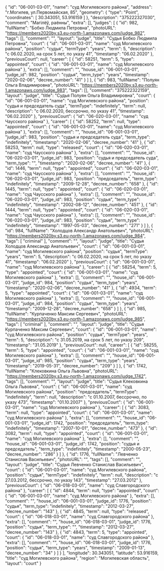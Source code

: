 {
    "id": "06-001-03-01",
    "name": "суд Могилевского района",
    "address": "г.Могилев, ул.Первомайская, 85",
    "geometry": {
        "type": "Point",
        "coordinates": [
            30.343051,
            53.916159
        ]
    },
    "description": "375222327030",
    "comment": "Магілёў, раённы",
    "extra": [],
    "judges": [
        {
            "id": 982,
            "fullName": "Бобко Людмила Петровна",
            "photoURL": "https://members2020by.s3.eu-north-1.amazonaws.com/judge_982",
            "tags": [],
            "comment": "",
            "layout": "judge",
            "title": "Судья Бобко Людмила Петровна",
            "court": {
                "id": "06-001-03-01",
                "name": "суд Могилевского района",
                "position": "судья",
                "termType": "years",
                "term": 5,
                "description": "c 06.02.2020, на срок 5 лет, по указу 41",
                "timestamp": "06.02.2020"
            },
            "previousCourt": null,
            "career": [
                {
                    "id": 58251,
                    "term": 5,
                    "type": "appointed",
                    "court": {
                        "id": "06-001-03-01",
                        "name": "суд Могилевского района"
                    },
                    "extra": [],
                    "comment": "",
                    "house_id": "06-001-03-01",
                    "judge_id": 982,
                    "position": "судья",
                    "term_type": "years",
                    "timestamp": "2020-02-06",
                    "decree_number": "41"
                }
            ]
        },
        {
            "id": 983,
            "fullName": "Полуян Ольга Владимировна",
            "photoURL": "https://members2020by.s3.eu-north-1.amazonaws.com/judge_983",
            "tags": [],
            "comment": "375222322159",
            "layout": "judge",
            "title": "Судья Полуян Ольга Владимировна",
            "court": {
                "id": "06-001-03-01",
                "name": "суд Могилевского района",
                "position": "судья и председатель суда",
                "termType": "indefinitely",
                "term": null,
                "description": "c 06.02.2020, бессрочно, по указу 41",
                "timestamp": "06.02.2020"
            },
            "previousCourt": {
                "id": "06-020-03-01",
                "name": "суд Чаусского района"
            },
            "career": [
                {
                    "id": 58252,
                    "term": null,
                    "type": "appointed",
                    "court": {
                        "id": "06-001-03-01",
                        "name": "суд Могилевского района"
                    },
                    "extra": [],
                    "comment": "",
                    "house_id": "06-001-03-01",
                    "judge_id": 983,
                    "position": "судья и председатель суда",
                    "term_type": "indefinitely",
                    "timestamp": "2020-02-06",
                    "decree_number": "41"
                },
                {
                    "id": 58253,
                    "term": null,
                    "type": "released",
                    "court": {
                        "id": "06-020-03-01",
                        "name": "суд Чаусского района"
                    },
                    "extra": [],
                    "comment": "",
                    "house_id": "06-020-03-01",
                    "judge_id": 983,
                    "position": "судья и председатель суда",
                    "term_type": "",
                    "timestamp": "2020-02-06",
                    "decree_number": "41"
                },
                {
                    "id": 1446,
                    "term": null,
                    "type": "appointed",
                    "court": {
                        "id": "06-020-03-01",
                        "name": "суд Чаусского района"
                    },
                    "extra": [],
                    "comment": "",
                    "house_id": "06-020-03-01",
                    "judge_id": 983,
                    "position": "председатель",
                    "term_type": "indefinitely",
                    "timestamp": "2009-12-28",
                    "decree_number": "658"
                },
                {
                    "id": 1445,
                    "term": null,
                    "type": "appointed",
                    "court": {
                        "id": "06-020-03-01",
                        "name": "суд Чаусского района"
                    },
                    "extra": [],
                    "comment": "",
                    "house_id": "06-020-03-01",
                    "judge_id": 983,
                    "position": "судья",
                    "term_type": "indefinitely",
                    "timestamp": "2002-08-12",
                    "decree_number": "451"
                },
                {
                    "id": 1444,
                    "term": null,
                    "type": "appointed",
                    "court": {
                        "id": "06-020-03-01",
                        "name": "суд Чаусского района"
                    },
                    "extra": [],
                    "comment": "",
                    "house_id": "06-020-03-01",
                    "judge_id": 983,
                    "position": "судья",
                    "term_type": "indefinitely",
                    "timestamp": "1997-05-03",
                    "decree_number": "271"
                }
            ]
        },
        {
            "id": 984,
            "fullName": "Холодцов Александр Анатольевич",
            "photoURL": "https://members2020by.s3.eu-north-1.amazonaws.com/judge_984",
            "tags": [
                "criminal"
            ],
            "comment": "",
            "layout": "judge",
            "title": "Судья Холодцов Александр Анатольевич",
            "court": {
                "id": "06-001-03-01",
                "name": "суд Могилевского района",
                "position": "судья",
                "termType": "years",
                "term": 5,
                "description": "c 06.02.2020, на срок 5 лет, по указу 41",
                "timestamp": "06.02.2020"
            },
            "previousCourt": {
                "id": "06-001-03-01",
                "name": "суд Могилевского района"
            },
            "career": [
                {
                    "id": 58254,
                    "term": 5,
                    "type": "appointed",
                    "court": {
                        "id": "06-001-03-01",
                        "name": "суд Могилевского района"
                    },
                    "extra": [],
                    "comment": "",
                    "house_id": "06-001-03-01",
                    "judge_id": 984,
                    "position": "судья",
                    "term_type": "years",
                    "timestamp": "2020-02-06",
                    "decree_number": "41"
                },
                {
                    "id": 4934,
                    "term": 5,
                    "type": "appointed",
                    "court": {
                        "id": "06-001-03-01",
                        "name": "суд Могилевского района"
                    },
                    "extra": [],
                    "comment": "",
                    "house_id": "06-001-03-01",
                    "judge_id": 984,
                    "position": "судья",
                    "term_type": "years",
                    "timestamp": "2009-12-28",
                    "decree_number": "658"
                }
            ]
        },
        {
            "id": 985,
            "fullName": "Курпаченко Максим Сергеевич",
            "photoURL": "https://members2020by.s3.eu-north-1.amazonaws.com/judge_985",
            "tags": [
                "criminal"
            ],
            "comment": "",
            "layout": "judge",
            "title": "Судья Курпаченко Максим Сергеевич",
            "court": {
                "id": "06-001-03-01",
                "name": "суд Могилевского района",
                "position": "судья",
                "termType": "years",
                "term": 5,
                "description": "c 31.05.2019, на срок 5 лет, по указу 209",
                "timestamp": "31.05.2019"
            },
            "previousCourt": null,
            "career": [
                {
                    "id": 58255,
                    "term": 5,
                    "type": "appointed",
                    "court": {
                        "id": "06-001-03-01",
                        "name": "суд Могилевского района"
                    },
                    "extra": [],
                    "comment": "",
                    "house_id": "06-001-03-01",
                    "judge_id": 985,
                    "position": "судья",
                    "term_type": "years",
                    "timestamp": "2019-05-31",
                    "decree_number": "209"
                }
            ]
        },
        {
            "id": 1742,
            "fullName": "Клековкина Ольга Львовна",
            "photoURL": "https://members2020by.s3.eu-north-1.amazonaws.com/judge_1742",
            "tags": [],
            "comment": "",
            "layout": "judge",
            "title": "Судья Клековкина Ольга Львовна",
            "court": {
                "id": "06-001-03-01",
                "name": "суд Могилевского района",
                "position": "председатель",
                "termType": "indefinitely",
                "term": null,
                "description": "c 01.10.2007, бессрочно, по указу 473",
                "timestamp": "01.10.2007"
            },
            "previousCourt": {
                "id": "06-001-03-01",
                "name": "суд Могилевского района"
            },
            "career": [
                {
                    "id": 3083,
                    "term": null,
                    "type": "appointed",
                    "court": {
                        "id": "06-001-03-01",
                        "name": "суд Могилевского района"
                    },
                    "extra": [],
                    "comment": "",
                    "house_id": "06-001-03-01",
                    "judge_id": 1742,
                    "position": "председатель",
                    "term_type": "indefinitely",
                    "timestamp": "2007-10-01",
                    "decree_number": "473"
                },
                {
                    "id": 3082,
                    "term": null,
                    "type": "appointed",
                    "court": {
                        "id": "06-001-03-01",
                        "name": "суд Могилевского района"
                    },
                    "extra": [],
                    "comment": "",
                    "house_id": "06-001-03-01",
                    "judge_id": 1742,
                    "position": "судья и председатель",
                    "term_type": "indefinitely",
                    "timestamp": "2000-05-23",
                    "decree_number": "286"
                }
            ]
        },
        {
            "id": 1776,
            "fullName": "Левченко Станислав Васильевич",
            "photoURL": "",
            "tags": [],
            "comment": "",
            "layout": "judge",
            "title": "Судья Левченко Станислав Васильевич",
            "court": {
                "id": "06-001-03-01",
                "name": "суд Могилевского района",
                "position": "судья",
                "termType": "indefinitely",
                "term": null,
                "description": "c 27.03.2012, бессрочно, по указу 143",
                "timestamp": "27.03.2012"
            },
            "previousCourt": {
                "id": "06-018-03-01",
                "name": "суд Славгородского района"
            },
            "career": [
                {
                    "id": 4844,
                    "term": null,
                    "type": "appointed",
                    "court": {
                        "id": "06-001-03-01",
                        "name": "суд Могилевского района"
                    },
                    "extra": [],
                    "comment": "",
                    "house_id": "06-001-03-01",
                    "judge_id": 1776,
                    "position": "судья",
                    "term_type": "indefinitely",
                    "timestamp": "2012-03-27",
                    "decree_number": "143"
                },
                {
                    "id": 4845,
                    "term": null,
                    "type": "released",
                    "court": {
                        "id": "06-018-03-01",
                        "name": "суд Славгородского района"
                    },
                    "extra": [],
                    "comment": "",
                    "house_id": "06-018-03-01",
                    "judge_id": 1776,
                    "position": "судья",
                    "term_type": "",
                    "timestamp": "2012-03-27",
                    "decree_number": "143"
                },
                {
                    "id": 4843,
                    "term": 5,
                    "type": "appointed",
                    "court": {
                        "id": "06-018-03-01",
                        "name": "суд Славгородского района"
                    },
                    "extra": [],
                    "comment": "",
                    "house_id": "06-018-03-01",
                    "judge_id": 1776,
                    "position": "судья",
                    "term_type": "years",
                    "timestamp": "2009-01-13",
                    "decree_number": "34"
                }
            ]
        }
    ],
    "longitude": 30.343051,
    "latitude": 53.916159,
    "title": "суд Могилевского района",
    "region": "Могилевская область",
    "layout": "court"
}